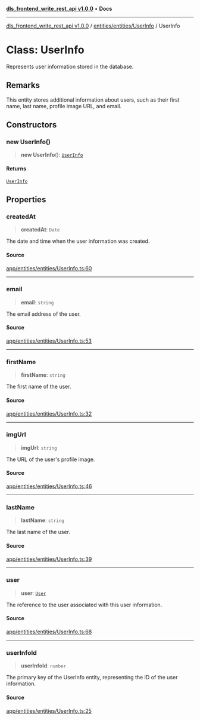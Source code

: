 [**dls_frontend_write_rest_api v1.0.0**](../../../../README.md) • **Docs**

***

[dls_frontend_write_rest_api v1.0.0](../../../../modules.md) / [entities/entities/UserInfo](../README.md) / UserInfo

# Class: UserInfo

Represents user information stored in the database.

## Remarks

This entity stores additional information about users, such as their first name, last name, profile image URL, and email.

## Constructors

### new UserInfo()

> **new UserInfo**(): [`UserInfo`](UserInfo.md)

#### Returns

[`UserInfo`](UserInfo.md)

## Properties

### createdAt

> **createdAt**: `Date`

The date and time when the user information was created.

#### Source

[app/entities/entities/UserInfo.ts:60](https://github.com/No-Life-inc/dls_write_api/blob/3b6ede554338fca33854ae593d3c96d63a70eb98/app/entities/entities/UserInfo.ts#L60)

***

### email

> **email**: `string`

The email address of the user.

#### Source

[app/entities/entities/UserInfo.ts:53](https://github.com/No-Life-inc/dls_write_api/blob/3b6ede554338fca33854ae593d3c96d63a70eb98/app/entities/entities/UserInfo.ts#L53)

***

### firstName

> **firstName**: `string`

The first name of the user.

#### Source

[app/entities/entities/UserInfo.ts:32](https://github.com/No-Life-inc/dls_write_api/blob/3b6ede554338fca33854ae593d3c96d63a70eb98/app/entities/entities/UserInfo.ts#L32)

***

### imgUrl

> **imgUrl**: `string`

The URL of the user's profile image.

#### Source

[app/entities/entities/UserInfo.ts:46](https://github.com/No-Life-inc/dls_write_api/blob/3b6ede554338fca33854ae593d3c96d63a70eb98/app/entities/entities/UserInfo.ts#L46)

***

### lastName

> **lastName**: `string`

The last name of the user.

#### Source

[app/entities/entities/UserInfo.ts:39](https://github.com/No-Life-inc/dls_write_api/blob/3b6ede554338fca33854ae593d3c96d63a70eb98/app/entities/entities/UserInfo.ts#L39)

***

### user

> **user**: [`User`](../../User/classes/User.md)

The reference to the user associated with this user information.

#### Source

[app/entities/entities/UserInfo.ts:68](https://github.com/No-Life-inc/dls_write_api/blob/3b6ede554338fca33854ae593d3c96d63a70eb98/app/entities/entities/UserInfo.ts#L68)

***

### userInfoId

> **userInfoId**: `number`

The primary key of the UserInfo entity, representing the ID of the user information.

#### Source

[app/entities/entities/UserInfo.ts:25](https://github.com/No-Life-inc/dls_write_api/blob/3b6ede554338fca33854ae593d3c96d63a70eb98/app/entities/entities/UserInfo.ts#L25)
